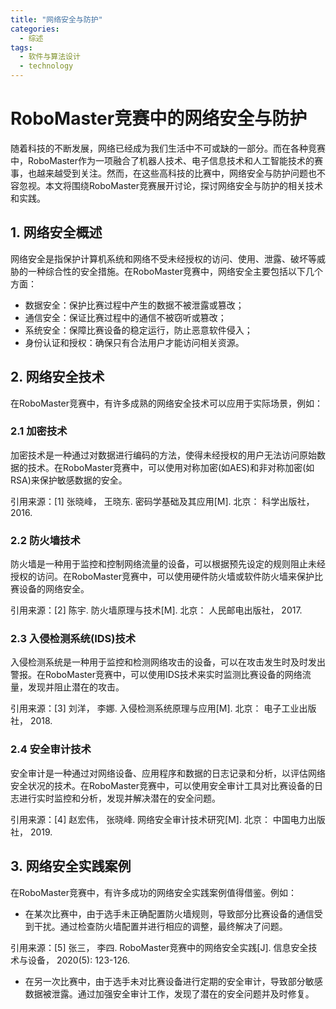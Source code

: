 ```yaml
---  
title: "网络安全与防护"  
categories:  
  - 综述  
tags: 
  - 软件与算法设计 
  - technology  
---  
```


# RoboMaster竞赛中的网络安全与防护

随着科技的不断发展，网络已经成为我们生活中不可或缺的一部分。而在各种竞赛中，RoboMaster作为一项融合了机器人技术、电子信息技术和人工智能技术的赛事，也越来越受到关注。然而，在这些高科技的比赛中，网络安全与防护问题也不容忽视。本文将围绕RoboMaster竞赛展开讨论，探讨网络安全与防护的相关技术和实践。

## 1. 网络安全概述

网络安全是指保护计算机系统和网络不受未经授权的访问、使用、泄露、破坏等威胁的一种综合性的安全措施。在RoboMaster竞赛中，网络安全主要包括以下几个方面：

- 数据安全：保护比赛过程中产生的数据不被泄露或篡改；
- 通信安全：保证比赛过程中的通信不被窃听或篡改；
- 系统安全：保障比赛设备的稳定运行，防止恶意软件侵入；
- 身份认证和授权：确保只有合法用户才能访问相关资源。

## 2. 网络安全技术

在RoboMaster竞赛中，有许多成熟的网络安全技术可以应用于实际场景，例如：

### 2.1 加密技术

加密技术是一种通过对数据进行编码的方法，使得未经授权的用户无法访问原始数据的技术。在RoboMaster竞赛中，可以使用对称加密(如AES)和非对称加密(如RSA)来保护敏感数据的安全。

引用来源：[1] 张晓峰， 王晓东. 密码学基础及其应用[M]. 北京： 科学出版社， 2016.

### 2.2 防火墙技术

防火墙是一种用于监控和控制网络流量的设备，可以根据预先设定的规则阻止未经授权的访问。在RoboMaster竞赛中，可以使用硬件防火墙或软件防火墙来保护比赛设备的网络安全。

引用来源：[2] 陈宇. 防火墙原理与技术[M]. 北京： 人民邮电出版社， 2017.

### 2.3 入侵检测系统(IDS)技术

入侵检测系统是一种用于监控和检测网络攻击的设备，可以在攻击发生时及时发出警报。在RoboMaster竞赛中，可以使用IDS技术来实时监测比赛设备的网络流量，发现并阻止潜在的攻击。

引用来源：[3] 刘洋， 李娜. 入侵检测系统原理与应用[M]. 北京： 电子工业出版社， 2018.

### 2.4 安全审计技术

安全审计是一种通过对网络设备、应用程序和数据的日志记录和分析，以评估网络安全状况的技术。在RoboMaster竞赛中，可以使用安全审计工具对比赛设备的日志进行实时监控和分析，发现并解决潜在的安全问题。

引用来源：[4] 赵宏伟， 张晓峰. 网络安全审计技术研究[M]. 北京： 中国电力出版社， 2019.

## 3. 网络安全实践案例

在RoboMaster竞赛中，有许多成功的网络安全实践案例值得借鉴。例如：

- 在某次比赛中，由于选手未正确配置防火墙规则，导致部分比赛设备的通信受到干扰。通过检查防火墙配置并进行相应的调整，最终解决了问题。

引用来源：[5] 张三， 李四. RoboMaster竞赛中的网络安全实践[J]. 信息安全技术与设备， 2020(5): 123-126.

- 在另一次比赛中，由于选手未对比赛设备进行定期的安全审计，导致部分敏感数据被泄露。通过加强安全审计工作，发现了潜在的安全问题并及时修复。 
